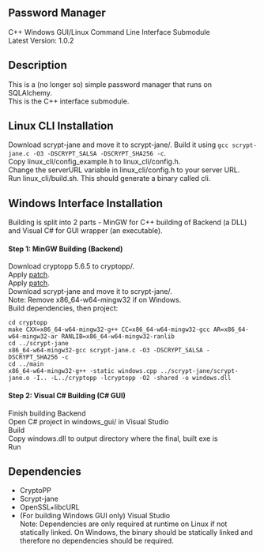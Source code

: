## Password Manager
C++ Windows GUI/Linux Command Line Interface Submodule  
Latest Version: 1.0.2

## Description
This is a (no longer so) simple password manager that runs on SQLAlchemy.  
This is the C++ interface submodule.  

## Linux CLI Installation
Download scrypt-jane and move it to scrypt-jane/. Build it using `gcc scrypt-jane.c -O3 -DSCRYPT_SALSA -DSCRYPT_SHA256 -c`.  
Copy linux_cli/config_example.h to linux_cli/config.h.  
Change the serverURL variable in linux_cli/config.h to your server URL.  
Run linux_cli/build.sh. This should generate a binary called cli.  

## Windows Interface Installation
Building is split into 2 parts - MinGW for C++ building of Backend (a DLL) and Visual C# for GUI wrapper (an executable).  
#### Step 1: MinGW Building (Backend)
Download cryptopp 5.6.5 to cryptopp/.  
Apply [patch](https://github.com/weidai11/cryptopp/commit/51d3cc945fe388c776a1a20683ba8ff1c2f191e2).  
Apply [patch](https://github.com/DragonFlyBSD/DPorts/issues/79).  
Download scrypt-jane and move it to scrypt-jane/.  
Note: Remove x86_64-w64-mingw32 if on Windows.  
Build dependencies, then project:  
```
cd cryptopp  
make CXX=x86_64-w64-mingw32-g++ CC=x86_64-w64-mingw32-gcc AR=x86_64-w64-mingw32-ar RANLIB=x86_64-w64-mingw32-ranlib  
cd ../scrypt-jane  
x86_64-w64-mingw32-gcc scrypt-jane.c -O3 -DSCRYPT_SALSA -DSCRYPT_SHA256 -c  
cd ../main
x86_64-w64-mingw32-g++ -static windows.cpp ../scrypt-jane/scrypt-jane.o -I.. -L../cryptopp -lcryptopp -O2 -shared -o windows.dll  
```
#### Step 2: Visual C# Building (C# GUI)
Finish building Backend  
Open C# project in windows_gui/ in Visual Studio  
Build  
Copy windows.dll to output directory where the final, built exe is  
Run  

## Dependencies
* CryptoPP  
* Scrypt-jane  
* OpenSSL+libcURL  
* (For building Windows GUI only) Visual Studio  
Note: Dependencies are only required at runtime on Linux if not statically linked. On Windows, the binary should be statically linked and therefore no dependencies should be required.  